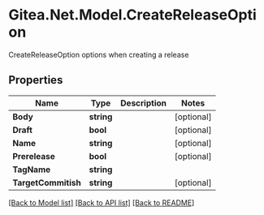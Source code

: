 # Gitea.Net.Model.CreateReleaseOption
CreateReleaseOption options when creating a release

## Properties

Name | Type | Description | Notes
------------ | ------------- | ------------- | -------------
**Body** | **string** |  | [optional] 
**Draft** | **bool** |  | [optional] 
**Name** | **string** |  | [optional] 
**Prerelease** | **bool** |  | [optional] 
**TagName** | **string** |  | 
**TargetCommitish** | **string** |  | [optional] 

[[Back to Model list]](../README.md#documentation-for-models) [[Back to API list]](../README.md#documentation-for-api-endpoints) [[Back to README]](../README.md)

